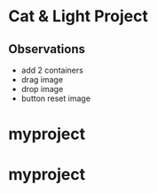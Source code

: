 # Cat & Light Project

## Observations

- add 2 containers
- drag image
- drop image
- button reset image
# myproject
# myproject

